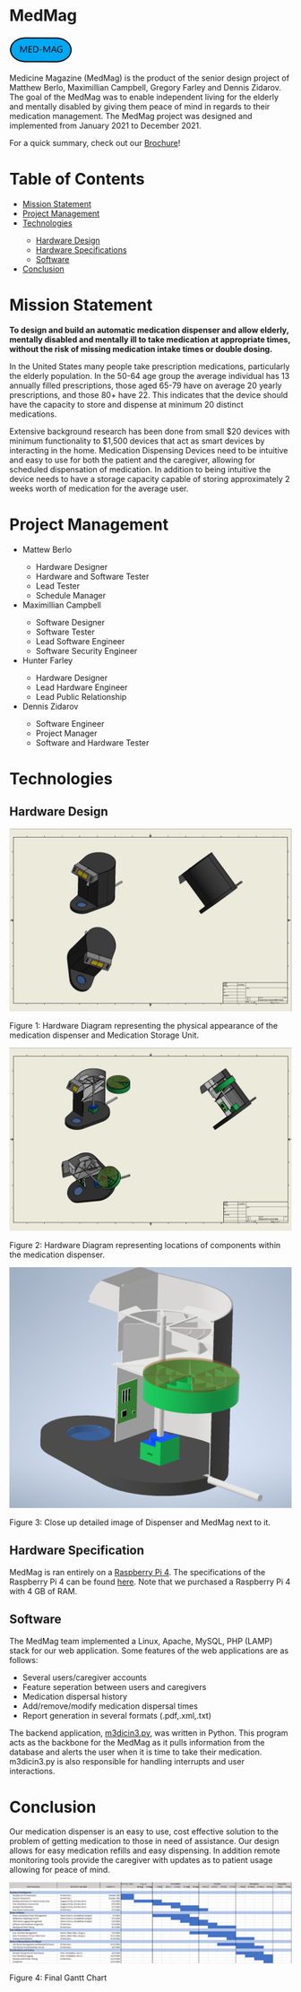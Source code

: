 

<!DOCTYPE html>
<html lang="en">
   <head>
      <h1>MedMag</h1>
      <img src="assets/MED-MAG_NoBG.png" />
      <p>Medicine Magazine (MedMag) is the product of the senior design project of Matthew Berlo, Maximillian Campbell, Gregory Farley and Dennis Zidarov. The goal of the MedMag was to enable independent living for the elderly and mentally disabled by giving them peace of mind in regards to their medication management. The MedMag project was designed and implemented from January 2021 to December 2021.</p>
	   <p>For a quick summary, check out our <a href="assets/Final Brochure.pdf">Brochure</a>!</p>
      <h1>Table of Contents</h1>
      <ul>
         <li><a href="mission">Mission Statement</a></li>
         <li><a href="management">Project Management</a></li>
         <li><a href="technologies">Technologies</a></li>
         <ul>
		 <li><a href="hardesign">Hardware Design</a></li>
		 <li><a href="hardspecs">Hardware Specifications</a></li>
		 <li><a href="softspecs">Software</a></li>
         </ul>
      	 <li><a href="conc">Conclusion</a></li>
      </ul>
   </head>
   <body>
      <h1><a id="mission">Mission Statement</a></h1>
      <p><b>To design and build an automatic medication dispenser and allow elderly, mentally disabled and mentally ill to take medication at appropriate times, without the risk of missing medication intake times or double dosing.</b></p>
      <p>In the United States many people take prescription medications, particularly the elderly population. In the 50-64 age group the average individual has 13 annually filled prescriptions, those aged 65-79 have on average 20 yearly prescriptions, and those 80+ have 22. This indicates that the device should have the capacity to store and dispense at minimum 20 distinct medications.</p>
      <p>Extensive background research has been done from small $20 devices with minimum functionality to $1,500 devices that act as smart devices by interacting in the home. Medication Dispensing Devices need to be intuitive and easy to use for both the patient and the caregiver, allowing for scheduled dispensation of medication. In addition to being intuitive the device needs to have a storage capacity capable of storing approximately 2 weeks worth of medication for the average user.</p>
      <h1><a id="management">Project Management</a></h1>
      <ul>
         <li>Mattew Berlo</li>
         <ul>
            <li>Hardware Designer</li>
            <li>Hardware and Software Tester</li>
            <li>Lead Tester</li>
            <li>Schedule Manager</li>
         </ul>
         <li>Maximillian Campbell</li>
         <ul>
            <li>Software Designer</li>
            <li>Software Tester</li>
            <li>Lead Software Engineer</li>
	    <li>Software Security Engineer</li>
         </ul>
         <li>Hunter Farley</li>
         <ul>
            <li>Hardware Designer</li>
            <li>Lead Hardware Engineer</li>
            <li>Lead Public Relationship</li>
         </ul>
         <li>Dennis Zidarov</li>
         <ul>
            <li>Software Engineer</li>
            <li>Project Manager</li>
            <li>Software and Hardware Tester</li>
         </ul>
      </ul>
      <h1><a id="tech">Technologies</a></h1>
	   <h2><a id="hardesign">Hardware Design</a></h2>
	   <img src="assets/medmag_external.png"/>
	   <p>Figure 1: Hardware Diagram representing the physical appearance of the medication dispenser and Medication Storage Unit.</p>
	   <img src="assets/medmag_internal.png"/>
	   <p>Figure 2:  Hardware Diagram representing locations of components within the medication dispenser.</p>
	   <img src="assets/medmag_threequarters.png"/>
	   <p>Figure 3: Close up detailed image of Dispenser and MedMag next to it.</p>
	   <h2><a id="hardspecs">Hardware Specification</a></h2>
	   MedMag is ran entirely on a <a href="https://www.raspberrypi.com/products/raspberry-pi-4-model-b/">Raspberry Pi 4</a>. The specifications of the Raspberry Pi 4 can be found <a href="https://www.raspberrypi.com/products/raspberry-pi-4-model-b/specifications/">here</a>. Note that we purchased a Raspberry Pi 4 with 4 GB of RAM.
	   <h2><a id="softspecs">Software</a></h2>
	   <p>The MedMag team implemented a Linux, Apache, MySQL, PHP (LAMP) stack for our web application. Some features of the web applications are as follows:</p>
	   <ul>
		   <li>Several users/caregiver accounts</li>
		   <li>Feature seperation between users and caregivers</li>
		   <li>Medication dispersal history</li>
		   <li>Add/remove/modify medication dispersal times</li>
		   <li>Report generation in several formats (.pdf,.xml,.txt)</li>
	   </ul>
	   <p>The backend application, <a href="raspberry-pi/m3dicin3.py">m3dicin3.py</a>, was written in Python. This program acts as the backbone for the MedMag as it pulls information from the database and alerts the user when it is time to take their medication. m3dicin3.py is also responsible for handling interrupts and user interactions.</p>
	   <h1><a id="conc">Conclusion</a></h1>
	   <p>Our medication dispenser is an easy to use, cost effective solution to the problem of getting medication to those in need of assistance. Our design allows for easy medication refills and easy dispensing. In addition remote monitoring tools provide the caregiver with updates as to patient usage allowing for peace of mind.</p>
	   <img src="assets/ganttchart.png" />
	   <p>Figure 4: Final Gantt Chart</p>
   </body>
</html>


